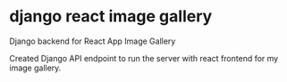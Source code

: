 # django react image gallery
 Django backend for React App Image Gallery

 Created Django API endpoint to run the server with react frontend for my image gallery.
